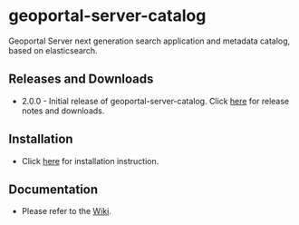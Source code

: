# geoportal-server-catalog
Geoportal Server next generation search application and metadata catalog, based on elasticsearch.

## Releases and Downloads
- 2.0.0 - Initial release of geoportal-server-catalog. Click [here](https://github.com/ArcGIS/geoportal-server-catalog/releases) for release notes and downloads.

## Installation
- Click [here](https://github.com/ArcGIS/geoportal-server-catalog/blob/master/geoportal/doc/install.txt) for installation instruction.

## Documentation
- Please refer to the [Wiki](https://github.com/ArcGIS/geoportal-server-catalog/wiki).
